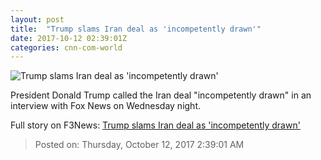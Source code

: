 ```yaml
---
layout: post
title:  "Trump slams Iran deal as 'incompetently drawn'"
date: 2017-10-12 02:39:01Z
categories: cnn-com-world
---
```


![Trump slams Iran deal as 'incompetently drawn'](http://i2.cdn.cnn.com/cnnnext/dam/assets/171011092710-trump-latest-super-tease.jpg)

President Donald Trump called the Iran deal "incompetently drawn" in an interview with Fox News on Wednesday night.


Full story on F3News: [Trump slams Iran deal as 'incompetently drawn'](http://www.f3nws.com/n/fPykVC)

> Posted on: Thursday, October 12, 2017 2:39:01 AM
